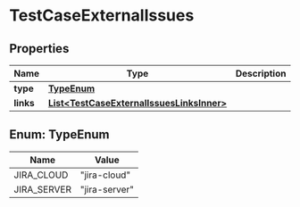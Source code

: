 

# TestCaseExternalIssues


## Properties

| Name | Type | Description | Notes |
|------------ | ------------- | ------------- | -------------|
|**type** | [**TypeEnum**](#TypeEnum) |  |  |
|**links** | [**List&lt;TestCaseExternalIssuesLinksInner&gt;**](TestCaseExternalIssuesLinksInner.md) |  |  |



## Enum: TypeEnum

| Name | Value |
|---- | -----|
| JIRA_CLOUD | &quot;jira-cloud&quot; |
| JIRA_SERVER | &quot;jira-server&quot; |



